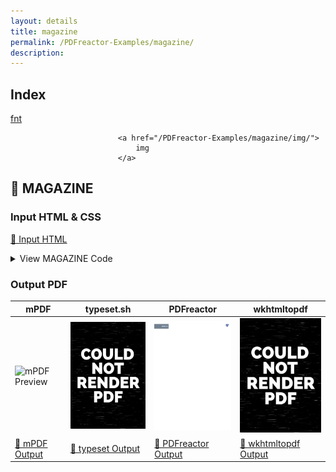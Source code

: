 ```yaml
---
layout: details
title: magazine
permalink: /PDFreactor-Examples/magazine/
description: 
---
```


## Index
<div class="boxes">
                            <a href="/PDFreactor-Examples/magazine/fnt/">
                                fnt
                            </a>

                            <a href="/PDFreactor-Examples/magazine/img/">
                                img
                            </a>
</div>

## 🔬 MAGAZINE

### Input HTML & CSS

[📄 Input HTML](https://raw.githubusercontent.com/azettl/compare.html2pdf.tools/master//html/PDFreactor%20Examples/magazine/magazine.html)

<details>
    <summary>
        View MAGAZINE Code
    </summary>
    <pre><code class="hljs xml"><span class="hljs-meta">&lt;!DOCTYPE <span class="hljs-meta-keyword">html</span>&gt;</span>
<span class="hljs-tag">&lt;<span class="hljs-name">html</span> <span class="hljs-attr">lang</span>=<span class="hljs-string">"en-US"</span>&gt;</span>
<span class="hljs-tag">&lt;<span class="hljs-name">head</span>&gt;</span>
    <span class="hljs-tag">&lt;<span class="hljs-name">meta</span> <span class="hljs-attr">content</span>=<span class="hljs-string">"text/html; charset=UTF-8"</span> <span class="hljs-attr">http-equiv</span>=<span class="hljs-string">"Content-Type"</span>/&gt;</span>
    <span class="hljs-tag">&lt;<span class="hljs-name">title</span>&gt;</span>Science Magazine<span class="hljs-tag">&lt;/<span class="hljs-name">title</span>&gt;</span>
    <span class="hljs-tag">&lt;<span class="hljs-name">style</span>&gt;</span>
        
        /***********************************************************
           * Fonts 
         ***********************************************************/
        
        @font-face {
            font-family: Sans;
            src: url("fnt/opensans/OpenSans-Regular.ttf");
            font-weight: normal;
            font-style: normal;
        }
        
        @font-face {
            font-family: Sans;
            src: url("fnt/opensans/OpenSans-Bold.ttf");
            font-weight: bold;
            font-style: normal;
        }
        
        @font-face {
            font-family: Sans;
            src: url("fnt/opensans/OpenSans-Italic.ttf");
            font-weight: normal;
            font-style: italic;
        }
        
        @font-face {
            font-family: Sans;
            src: url("fnt/opensans/OpenSans-BoldItalic.ttf");
            font-weight: bold;
            font-style: italic;
        }
        
        
        /***********************************************************
           * General Page Style 
         ***********************************************************/
        
        @page:first {
            counter-reset: page 17;
        }
        
        @page {
            size: A4 portrait;
            margin: 2cm 1cm;
            padding: 0cm;
            
            font-family: Sans;
        }
        
        @page:left {
            @bottom-left {
                content: counter(page);
                font-weight: bold;
                color: white;
            }
            
            @top-left-corner {
                content: "Space";
                color: white;
                font-weight: bold;
                font-size: 15pt;
                text-transform: uppercase;
                
                background-color: slategray;
                
                margin-top: 0.75cm;
                margin-left: 0px;
                margin-right: auto;
                
                width: 3.5cm;
                padding: 2mm;
            }
        }
        
        @page:right {
            @bottom-right {
                content: counter(page);
                font-weight: bold;
                color: white;
            }
        }
        
        
        /***********************************************************
           * General Document Style 
         ***********************************************************/
        
        html, body {
            padding: 0;
            margin: 0;
            line-height: 1.5;
            -ro-line-grid: create;
            font-size: 10pt;
            font-family: Sans;
        }
        
        h1 {
            font-size: 16pt;
            margin: 0;
        }
        
        h2 {
            font-size: 13pt;
            margin: 0;
        }
        
        h3 {
            font-size: 12pt;
            -ro-line-snap: contain;
            margin: 0;
        } 
        
        p, li, td, th {
            margin: 0;
            font-size: 10pt;
            hyphens: auto;
        }
        
        p {
            
            text-align: justify;
        }
        
        p + p {
            text-indent: 0.5cm;
        }
        
        table {
            width: 100%;
            border-collapse: collapse;
            padding: 0;
            margin: 0;
        }
        
        table :-ro-matches(td, th) {
            vertical-align: top;
            text-align: inherit;
        }
        
        table :-ro-matches(td, th) {
            padding: 1pt 1pt;
            border-bottom: 0.5pt solid black;
        }
        
        table tr:last-child :-ro-matches(td, th) {
            border-bottom: none;
        }
        
        table td p {
            text-indent: 0;
            margin: 0;
        }
        
        ol, ul {
            padding-left: 5mm;
        }
        
        a {
            color: black;
            font-style: italic;
        }
        
        section:first-of-type &gt; p:first-of-type::first-letter {
            float: left;
            font-size: 30pt;
            line-height: 0.5;
            padding: 0;
        }
        
        
        /***********************************************************
           * Individual Page Layout
         ***********************************************************/
        
        /* Page 1 */
        
        @page page1 {
            background-image: url("img/flickr-5959361987-original.jpg");
            background-position: -1cm -2cm;
            background-size: auto 29.7cm;
        }
        
        #page1 {
            page: page1;
        }
        
        #page1 &gt; .mainFlow {
            background-color: transparent;
            border: none;
        }
        
        #page1region1 {
            bottom: 0cm;
            left: 0cm;
            right: 0cm;
            width: auto;
        }
        
        #page1region2 {
            top: 4.2cm;
            left: 0cm;
            height: 7.7cm;
        }
        
        #page1region3 {
            top: 4.2cm;
            left: 6.5cm;
            height: 5.7cm;
        }
        
        
        /* Page 2 */
        
        @page page2 {
            background-image: url("img/flickr-5959361987-original.jpg");
            background-position: -22cm -2cm;
            background-size: auto 29.7cm;
        }
        
        #page2 {
            page: page2;
        }
        
        #page2 &gt; .mainFlow {
            background-color: transparent;
            border: none;
        }
        
        #page2region1 {
            top: 4cm;
            right: 0cm;
            height: 6.5cm;
        }
        
        #page2info {
            -ro-flow-from: shuttleProgramFlow;
            padding: 1mm 1mm;
            bottom: 0cm;
            left: 3cm;
            right: 3cm;
            height: 7.8cm;
        }
        
        
        /* Page 3 */
        
        @page page3 {
            background-image: url("img/flickr-5886117104-original.jpg");
            background-position: -2cm -2cm;
            background-size: auto 29.7cm;
        }
        
        #page3 {
            page: page3;
        }
        
        #page3region1 {
            top: 1.2cm;
            left: 1cm;
            height: 24cm;
        }
        
        #page3region2 {
            top: 19.7cm;
            left: 8cm;
            height: 5.5cm;
        }
        
        #page3info {
            -ro-flow-from: missionFactsFlow;
            padding: 1mm 1mm;
            top: 1.2cm;
            left: 8cm;
            width: 8cm;
            height: 5.9cm;
        }
        
        
        /* Page 4 */
        
        @page page4 {
            background-image: url("img/flickr-5886117104-original.jpg");
            background-position: -23.1cm -2cm;
            background-size: auto 29.7cm;
        }
        
        #page4 {
            page: page4;
        }
        
        #page4region1 {
            top: 1.2cm;
            right: 8cm;
            height: 7.6cm;
        }
        
        #page4region2 {
            top: 1.2cm;
            right: 1cm;
            padding-bottom: 10pt;
            height: auto;
        }
        
        #page4info {
            -ro-flow-from: attributionFlow;
            padding: 1mm 1mm;
            top: 20cm;
            right: 1cm;
            width: 13cm;
        }
        
        
        /***********************************************************
           * Flow Content Layout
         ***********************************************************/
        
        /* Main Flow*/
        
        #main {
            -ro-flow-into: mainFlow;
            color: white;
        }
        
        #main &gt; hgroup {
            break-after: region;
        }
        
        #main &gt; hgroup &gt; h1 {
            font-size: 59pt;
            margin-bottom: 0cm;
            
            text-shadow: 0 0 10pt white;
        }
        
        #main &gt; hgroup &gt; h2 {
            font-size: 14pt;
            margin: 0;
        }
        
        #main &gt; section {
            -ro-line-snap: baseline;
        }
        
        
        /* Shuttle Program Flow*/
        
        #shuttleProgram {
            -ro-flow-into: shuttleProgramFlow;
        }
        
        
        /* Mission Facts Flow*/
        
        #missionFacts {
            -ro-flow-into: missionFactsFlow;
        }
        
        
        /* Attribution Flow*/
        
        #attribution {
            -ro-flow-into: attributionFlow;
        }
        
        #attribution ul {
            margin: 0 1mm;
        }
        
        
        /* All Flows */
        
        article:-ro-matches(#shuttleProgram, #missionFacts, #attribution) &gt; * {
            margin: 0;
        }
        
        
        /***********************************************************
           * Region Layout
         ***********************************************************/
        
        .mainFlow {
            -ro-flow-from: mainFlow;
            position: absolute;
            width: 5.5cm;
            padding: 0 4mm;
            background-color: rgba(0,0,0,0.7);
        }
        
        .infobox {
            position: absolute;
            background-color: rgba(255,230,130,0.9);
            padding: 0mm 2mm 2mm;
        }
        
        /**********************************************************
          * ro-preferences
        ***********************************************************/
        
        @-ro-preferences {
            first-page-side: left;
            page-layout: 2 page;
            initial-zoom: fit-page;
        }
        
        .no-bookmark {
            -ro-bookmark-level: none;
        }
        
        /**********************************************************
          * browser styles
          * (so the content an be read without regions)
        ***********************************************************/
        
        @supports ( not ( -ro-flow-into: abc ) ) {
            .mainFlow, .infobox {
                display: none;
            }
            #main {
                color: black;
            }
            body {
                margin: 16px;
                column-gap: 16px;
                column-width: 300px;
            }
            hgroup {
                column-span: all;
                margin-bottom: 16px;
            }
            section:first-of-type &gt; p:first-of-type::first-letter {
                all: unset;
            }
        }
        
    <span class="hljs-tag">&lt;/<span class="hljs-name">style</span>&gt;</span>
<span class="hljs-tag">&lt;/<span class="hljs-name">head</span>&gt;</span>
<span class="hljs-tag">&lt;<span class="hljs-name">body</span>&gt;</span>
    
    <span class="hljs-comment">&lt;!----------------------------------------------------------
      - Page Layout
      ----------------------------------------------------------&gt;</span>
    
    <span class="hljs-tag">&lt;<span class="hljs-name">div</span> <span class="hljs-attr">id</span>=<span class="hljs-string">"page1"</span> <span class="hljs-attr">class</span>=<span class="hljs-string">"page"</span>&gt;</span>
        <span class="hljs-tag">&lt;<span class="hljs-name">div</span> <span class="hljs-attr">id</span>=<span class="hljs-string">"page1region1"</span> <span class="hljs-attr">class</span>=<span class="hljs-string">"mainFlow"</span>&gt;</span><span class="hljs-tag">&lt;/<span class="hljs-name">div</span>&gt;</span>
        <span class="hljs-tag">&lt;<span class="hljs-name">div</span> <span class="hljs-attr">id</span>=<span class="hljs-string">"page1region2"</span> <span class="hljs-attr">class</span>=<span class="hljs-string">"mainFlow"</span>&gt;</span><span class="hljs-tag">&lt;/<span class="hljs-name">div</span>&gt;</span>
        <span class="hljs-tag">&lt;<span class="hljs-name">div</span> <span class="hljs-attr">id</span>=<span class="hljs-string">"page1region3"</span> <span class="hljs-attr">class</span>=<span class="hljs-string">"mainFlow"</span>&gt;</span><span class="hljs-tag">&lt;/<span class="hljs-name">div</span>&gt;</span>
    <span class="hljs-tag">&lt;/<span class="hljs-name">div</span>&gt;</span>
    
    <span class="hljs-tag">&lt;<span class="hljs-name">div</span> <span class="hljs-attr">id</span>=<span class="hljs-string">"page2"</span> <span class="hljs-attr">class</span>=<span class="hljs-string">"page"</span>&gt;</span>
        <span class="hljs-tag">&lt;<span class="hljs-name">div</span> <span class="hljs-attr">id</span>=<span class="hljs-string">"page2region1"</span> <span class="hljs-attr">class</span>=<span class="hljs-string">"mainFlow"</span>&gt;</span><span class="hljs-tag">&lt;/<span class="hljs-name">div</span>&gt;</span>
        <span class="hljs-tag">&lt;<span class="hljs-name">div</span> <span class="hljs-attr">id</span>=<span class="hljs-string">"page2info"</span> <span class="hljs-attr">class</span>=<span class="hljs-string">"infobox"</span>&gt;</span><span class="hljs-tag">&lt;/<span class="hljs-name">div</span>&gt;</span>
    <span class="hljs-tag">&lt;/<span class="hljs-name">div</span>&gt;</span>
    
    <span class="hljs-tag">&lt;<span class="hljs-name">div</span> <span class="hljs-attr">id</span>=<span class="hljs-string">"page3"</span> <span class="hljs-attr">class</span>=<span class="hljs-string">"page"</span>&gt;</span>
        <span class="hljs-tag">&lt;<span class="hljs-name">div</span> <span class="hljs-attr">id</span>=<span class="hljs-string">"page3region1"</span> <span class="hljs-attr">class</span>=<span class="hljs-string">"mainFlow"</span>&gt;</span><span class="hljs-tag">&lt;/<span class="hljs-name">div</span>&gt;</span>
        <span class="hljs-tag">&lt;<span class="hljs-name">div</span> <span class="hljs-attr">id</span>=<span class="hljs-string">"page3region2"</span> <span class="hljs-attr">class</span>=<span class="hljs-string">"mainFlow"</span>&gt;</span><span class="hljs-tag">&lt;/<span class="hljs-name">div</span>&gt;</span>
        <span class="hljs-tag">&lt;<span class="hljs-name">div</span> <span class="hljs-attr">id</span>=<span class="hljs-string">"page3info"</span> <span class="hljs-attr">class</span>=<span class="hljs-string">"infobox"</span>&gt;</span><span class="hljs-tag">&lt;/<span class="hljs-name">div</span>&gt;</span>
    <span class="hljs-tag">&lt;/<span class="hljs-name">div</span>&gt;</span>
    
    <span class="hljs-tag">&lt;<span class="hljs-name">div</span> <span class="hljs-attr">id</span>=<span class="hljs-string">"page4"</span> <span class="hljs-attr">class</span>=<span class="hljs-string">"page"</span>&gt;</span>
        <span class="hljs-tag">&lt;<span class="hljs-name">div</span> <span class="hljs-attr">id</span>=<span class="hljs-string">"page4region1"</span> <span class="hljs-attr">class</span>=<span class="hljs-string">"mainFlow"</span>&gt;</span><span class="hljs-tag">&lt;/<span class="hljs-name">div</span>&gt;</span>
        <span class="hljs-tag">&lt;<span class="hljs-name">div</span> <span class="hljs-attr">id</span>=<span class="hljs-string">"page4region2"</span> <span class="hljs-attr">class</span>=<span class="hljs-string">"mainFlow"</span>&gt;</span><span class="hljs-tag">&lt;/<span class="hljs-name">div</span>&gt;</span>
        <span class="hljs-tag">&lt;<span class="hljs-name">div</span> <span class="hljs-attr">id</span>=<span class="hljs-string">"page4info"</span> <span class="hljs-attr">class</span>=<span class="hljs-string">"infobox"</span>&gt;</span><span class="hljs-tag">&lt;/<span class="hljs-name">div</span>&gt;</span>
    <span class="hljs-tag">&lt;/<span class="hljs-name">div</span>&gt;</span>
    
    <span class="hljs-comment">&lt;!----------------------------------------------------------
      - Flow Content
      ----------------------------------------------------------&gt;</span>
    
    <span class="hljs-tag">&lt;<span class="hljs-name">article</span> <span class="hljs-attr">id</span>=<span class="hljs-string">"main"</span>&gt;</span>
        <span class="hljs-tag">&lt;<span class="hljs-name">hgroup</span>&gt;</span>
            <span class="hljs-tag">&lt;<span class="hljs-name">h1</span>&gt;</span>The Final Mission<span class="hljs-tag">&lt;/<span class="hljs-name">h1</span>&gt;</span>
            <span class="hljs-tag">&lt;<span class="hljs-name">h2</span>&gt;</span>In July 2011 the Space Shuttle Atlantis went on its 135th and final mission into space, transporting hardware to the International Space Station.<span class="hljs-tag">&lt;/<span class="hljs-name">h2</span>&gt;</span>
        <span class="hljs-tag">&lt;/<span class="hljs-name">hgroup</span>&gt;</span>
        
        <span class="hljs-tag">&lt;<span class="hljs-name">section</span>&gt;</span>
            <span class="hljs-tag">&lt;<span class="hljs-name">p</span>&gt;</span>STS-135 (ISS assembly flight ULF7) was the 135th and final mission of the American Space Shuttle program. It used the orbiter Atlantis and hardware originally processed for the STS-335 contingency mission, which was not flown. STS-135 launched on 8 July 2011, and landed on 21 July 2011, following a one-day mission extension. The four-person crew was the smallest of any shuttle mission since STS-6 in April 1983.<span class="hljs-tag">&lt;/<span class="hljs-name">p</span>&gt;</span>
            <span class="hljs-tag">&lt;<span class="hljs-name">p</span>&gt;</span>The mission's primary cargo was the Multi-Purpose Logistics Module (MPLM) Raffaello and a Lightweight Multi-Purpose Carrier (LMC), which were delivered to the International Space Station (ISS). The flight of Raffaello marked the only time that Atlantis carried an MPLM. Although the mission was authorized, it initially had no appropriation in the NASA budget, raising questions about whether the mission would fly.<span class="hljs-tag">&lt;/<span class="hljs-name">p</span>&gt;</span>
            <span class="hljs-tag">&lt;<span class="hljs-name">p</span>&gt;</span>On 20 January 2011, program managers changed STS-335 to STS-135 on the flight manifest. This allowed for training and other mission specific preparations.<span class="hljs-tag">&lt;/<span class="hljs-name">p</span>&gt;</span>
            <span class="hljs-tag">&lt;<span class="hljs-name">p</span>&gt;</span>On 13 February 2011, program managers told their workforce that STS-135 would fly regardless of the funding situation via a continuing resolution. Until this point, there had been no official references to the STS-135 mission in NASA official documentation for the general public.<span class="hljs-tag">&lt;/<span class="hljs-name">p</span>&gt;</span>
            <span class="hljs-tag">&lt;<span class="hljs-name">p</span>&gt;</span>During an address at the Marshall Space Flight Center on 16 November 2010, NASA administrator Charles Bolden said that the agency needed to fly STS-135 to the station in 2011, due to possible delays in the development of commercial rockets and spacecraft designed to transport cargo to the ISS. "We are hoping to fly a third shuttle mission (in addition to STS-133 and STS-134) in June 2011, what everybody calls the launch-on-need mission... and that's really needed to [buy down] the risk for the development time for commercial cargo," Bolden said.<span class="hljs-tag">&lt;/<span class="hljs-name">p</span>&gt;</span>
            <span class="hljs-tag">&lt;<span class="hljs-name">p</span>&gt;</span>The mission was included in NASA's 2011 authorization, which was signed into law on 11 October 2010, but funding remained dependent on a subsequent appropriation bill. United Space Alliance signed a contract extension for the mission, along with STS-134; the contract contained six one-month options with NASA in order to support continuing operations.<span class="hljs-tag">&lt;/<span class="hljs-name">p</span>&gt;</span>
            <span class="hljs-tag">&lt;<span class="hljs-name">p</span>&gt;</span>The U.S. federal budget approved in April 2011 called for $5.5 billion for NASA's space operations division, including the shuttle and space station programs. According to NASA, the budget running through 30 September 2011 ended all concerns about funding the STS-135 mission.<span class="hljs-tag">&lt;/<span class="hljs-name">p</span>&gt;</span>
        <span class="hljs-tag">&lt;/<span class="hljs-name">section</span>&gt;</span>
        
        <span class="hljs-tag">&lt;<span class="hljs-name">section</span>&gt;</span>
            <span class="hljs-tag">&lt;<span class="hljs-name">h3</span>&gt;</span>Crew<span class="hljs-tag">&lt;/<span class="hljs-name">h3</span>&gt;</span>
            <span class="hljs-tag">&lt;<span class="hljs-name">p</span>&gt;</span>NASA announced the STS-335<span class="hljs-symbol">&amp;#8203;</span>/<span class="hljs-symbol">&amp;#8203;</span>135 crew on 14 September 2010. Only four astronauts were assigned to this mission, versus the normal six or seven, because there were no other shuttles available for a rescue following the retirement of Discovery and Endeavour.<span class="hljs-tag">&lt;/<span class="hljs-name">p</span>&gt;</span>
            <span class="hljs-tag">&lt;<span class="hljs-name">p</span>&gt;</span>If the shuttle was seriously damaged in orbit, the crew would have moved into the International Space Station and returned in Russian Soyuz capsules, one at a time, over the course of a year. All STS-135 crew members were custom-fitted for a Russian Sokol space suit and molded Soyuz seat liner for this possibility.<span class="hljs-tag">&lt;/<span class="hljs-name">p</span>&gt;</span>
            <span class="hljs-tag">&lt;<span class="hljs-name">p</span>&gt;</span>The reduced crew size also allowed the mission to maximize the payload carried to the ISS. It was the only time that a Shuttle crew of four flew to the ISS. The last shuttle mission to fly with just four crew members occurred 28 years earlier: STS-6 on 4 April 1983 aboard Space Shuttle Challenger.<span class="hljs-tag">&lt;/<span class="hljs-name">p</span>&gt;</span>
        <span class="hljs-tag">&lt;/<span class="hljs-name">section</span>&gt;</span>
        
        <span class="hljs-tag">&lt;<span class="hljs-name">section</span>&gt;</span>
            <span class="hljs-tag">&lt;<span class="hljs-name">h3</span>&gt;</span>Mission Milestones<span class="hljs-tag">&lt;/<span class="hljs-name">h3</span>&gt;</span>
            <span class="hljs-tag">&lt;<span class="hljs-name">p</span>&gt;</span>The mission marked:<span class="hljs-tag">&lt;/<span class="hljs-name">p</span>&gt;</span>
            <span class="hljs-tag">&lt;<span class="hljs-name">ul</span>&gt;</span>
                <span class="hljs-tag">&lt;<span class="hljs-name">li</span>&gt;</span>166th NASA manned space flight<span class="hljs-tag">&lt;/<span class="hljs-name">li</span>&gt;</span>
                <span class="hljs-tag">&lt;<span class="hljs-name">li</span>&gt;</span>135th shuttle mission since STS-1<span class="hljs-tag">&lt;/<span class="hljs-name">li</span>&gt;</span>
                <span class="hljs-tag">&lt;<span class="hljs-name">li</span>&gt;</span>33rd flight of Atlantis<span class="hljs-tag">&lt;/<span class="hljs-name">li</span>&gt;</span>
                <span class="hljs-tag">&lt;<span class="hljs-name">li</span>&gt;</span>3rd shuttle flight in 2011<span class="hljs-tag">&lt;/<span class="hljs-name">li</span>&gt;</span>
                <span class="hljs-tag">&lt;<span class="hljs-name">li</span>&gt;</span>37th shuttle mission to the ISS<span class="hljs-tag">&lt;/<span class="hljs-name">li</span>&gt;</span>
                <span class="hljs-tag">&lt;<span class="hljs-name">li</span>&gt;</span>110th post-Challenger disaster shuttle mission<span class="hljs-tag">&lt;/<span class="hljs-name">li</span>&gt;</span>
                <span class="hljs-tag">&lt;<span class="hljs-name">li</span>&gt;</span>22nd post-Columbia disaster shuttle mission<span class="hljs-tag">&lt;/<span class="hljs-name">li</span>&gt;</span>
                <span class="hljs-tag">&lt;<span class="hljs-name">li</span>&gt;</span>100th day launch<span class="hljs-tag">&lt;/<span class="hljs-name">li</span>&gt;</span>
                <span class="hljs-tag">&lt;<span class="hljs-name">li</span>&gt;</span>133rd landing overall, 78th at KSC, 26th night landing, and 20th night landing at KSC<span class="hljs-tag">&lt;/<span class="hljs-name">li</span>&gt;</span>
            <span class="hljs-tag">&lt;/<span class="hljs-name">ul</span>&gt;</span>
        <span class="hljs-tag">&lt;/<span class="hljs-name">section</span>&gt;</span>
    <span class="hljs-tag">&lt;/<span class="hljs-name">article</span>&gt;</span>
    
    <span class="hljs-tag">&lt;<span class="hljs-name">article</span> <span class="hljs-attr">id</span>=<span class="hljs-string">"shuttleProgram"</span>&gt;</span>
        <span class="hljs-tag">&lt;<span class="hljs-name">h1</span> <span class="hljs-attr">class</span>=<span class="hljs-string">"no-bookmark"</span>&gt;</span>The Shuttle Program<span class="hljs-tag">&lt;/<span class="hljs-name">h1</span>&gt;</span>
        <span class="hljs-tag">&lt;<span class="hljs-name">p</span>&gt;</span>NASA's Space Shuttle Program, officially called the Space Transportation System (STS), was the United States government's manned launch vehicle program from 1981 to 2011, 
           with the program officially beginning in 1972. The winged Space Shuttle orbiter was launched vertically, usually carrying four to seven astronauts (although two and eight 
           have been carried) and up to 50,000 lb (22,700 kg) of payload into low Earth orbit (LEO).<span class="hljs-tag">&lt;/<span class="hljs-name">p</span>&gt;</span>
        <span class="hljs-tag">&lt;<span class="hljs-name">p</span>&gt;</span>When its mission was complete, the Shuttle could independently move itself out of orbit using its Orbital Maneuvering System (it oriented itself heads down and tail first, 
           firing its OMS engines, thus slowing it down) and re-enter the Earth's atmosphere. During descent and landing the orbiter acted as a re-entry vehicle and a glider, using 
           its RCS system and flight control surfaces to maintain altitude until it made an unpowered landing at either Kennedy Space Center or Edwards Air Force Base.<span class="hljs-tag">&lt;/<span class="hljs-name">p</span>&gt;</span>
    <span class="hljs-tag">&lt;/<span class="hljs-name">article</span>&gt;</span>
    
    <span class="hljs-tag">&lt;<span class="hljs-name">article</span> <span class="hljs-attr">id</span>=<span class="hljs-string">"missionFacts"</span>&gt;</span>
        <span class="hljs-tag">&lt;<span class="hljs-name">h1</span> <span class="hljs-attr">class</span>=<span class="hljs-string">"no-bookmark"</span>&gt;</span>Mission Facts<span class="hljs-tag">&lt;/<span class="hljs-name">h1</span>&gt;</span>
        <span class="hljs-tag">&lt;<span class="hljs-name">table</span>&gt;</span>
            <span class="hljs-tag">&lt;<span class="hljs-name">tr</span>&gt;</span>
                <span class="hljs-tag">&lt;<span class="hljs-name">th</span>&gt;</span>Crew<span class="hljs-tag">&lt;/<span class="hljs-name">th</span>&gt;</span>
                <span class="hljs-tag">&lt;<span class="hljs-name">td</span>&gt;</span>
                    <span class="hljs-tag">&lt;<span class="hljs-name">p</span>&gt;</span>Christopher Ferguson<span class="hljs-tag">&lt;/<span class="hljs-name">p</span>&gt;</span>
                    <span class="hljs-tag">&lt;<span class="hljs-name">p</span>&gt;</span>Douglas Hurley<span class="hljs-tag">&lt;/<span class="hljs-name">p</span>&gt;</span>
                    <span class="hljs-tag">&lt;<span class="hljs-name">p</span>&gt;</span>Sandra Magnus<span class="hljs-tag">&lt;/<span class="hljs-name">p</span>&gt;</span>
                    <span class="hljs-tag">&lt;<span class="hljs-name">p</span>&gt;</span>Rex Walheim<span class="hljs-tag">&lt;/<span class="hljs-name">p</span>&gt;</span>
                <span class="hljs-tag">&lt;/<span class="hljs-name">td</span>&gt;</span>
            <span class="hljs-tag">&lt;/<span class="hljs-name">tr</span>&gt;</span>
            <span class="hljs-tag">&lt;<span class="hljs-name">tr</span>&gt;</span>
                <span class="hljs-tag">&lt;<span class="hljs-name">th</span>&gt;</span>Mission duration<span class="hljs-tag">&lt;/<span class="hljs-name">th</span>&gt;</span>
                <span class="hljs-tag">&lt;<span class="hljs-name">td</span>&gt;</span>
                    <span class="hljs-tag">&lt;<span class="hljs-name">p</span>&gt;</span>12 days<span class="hljs-tag">&lt;/<span class="hljs-name">p</span>&gt;</span>
                    <span class="hljs-tag">&lt;<span class="hljs-name">p</span>&gt;</span>18 hours<span class="hljs-tag">&lt;/<span class="hljs-name">p</span>&gt;</span>
                    <span class="hljs-tag">&lt;<span class="hljs-name">p</span>&gt;</span>28 minutes<span class="hljs-tag">&lt;/<span class="hljs-name">p</span>&gt;</span>
                    <span class="hljs-tag">&lt;<span class="hljs-name">p</span>&gt;</span>50 seconds<span class="hljs-tag">&lt;/<span class="hljs-name">p</span>&gt;</span>
                <span class="hljs-tag">&lt;/<span class="hljs-name">td</span>&gt;</span>
            <span class="hljs-tag">&lt;/<span class="hljs-name">tr</span>&gt;</span>
            <span class="hljs-tag">&lt;<span class="hljs-name">tr</span>&gt;</span>
                <span class="hljs-tag">&lt;<span class="hljs-name">th</span>&gt;</span>Distance travelled<span class="hljs-tag">&lt;/<span class="hljs-name">th</span>&gt;</span>
                <span class="hljs-tag">&lt;<span class="hljs-name">td</span>&gt;</span>
                    <span class="hljs-tag">&lt;<span class="hljs-name">p</span>&gt;</span>8,505,161 km<span class="hljs-tag">&lt;/<span class="hljs-name">p</span>&gt;</span>
                <span class="hljs-tag">&lt;/<span class="hljs-name">td</span>&gt;</span>
            <span class="hljs-tag">&lt;/<span class="hljs-name">tr</span>&gt;</span>
        <span class="hljs-tag">&lt;/<span class="hljs-name">table</span>&gt;</span>
    <span class="hljs-tag">&lt;/<span class="hljs-name">article</span>&gt;</span>
    
    <span class="hljs-tag">&lt;<span class="hljs-name">article</span> <span class="hljs-attr">id</span>=<span class="hljs-string">"attribution"</span>&gt;</span>
        <span class="hljs-tag">&lt;<span class="hljs-name">h1</span> <span class="hljs-attr">class</span>=<span class="hljs-string">"no-bookmark"</span>&gt;</span>Attribution<span class="hljs-tag">&lt;/<span class="hljs-name">h1</span>&gt;</span>
        <span class="hljs-tag">&lt;<span class="hljs-name">p</span>&gt;</span>Excerpts from Wikipedia:<span class="hljs-tag">&lt;/<span class="hljs-name">p</span>&gt;</span>
        <span class="hljs-tag">&lt;<span class="hljs-name">ul</span>&gt;</span>
            <span class="hljs-tag">&lt;<span class="hljs-name">li</span>&gt;</span><span class="hljs-tag">&lt;<span class="hljs-name">a</span> <span class="hljs-attr">href</span>=<span class="hljs-string">"http://en.wikipedia.org/wiki/STS-135"</span>&gt;</span>http://en.wikipedia.org/wiki/STS-135<span class="hljs-tag">&lt;/<span class="hljs-name">a</span>&gt;</span><span class="hljs-tag">&lt;/<span class="hljs-name">li</span>&gt;</span>
            <span class="hljs-tag">&lt;<span class="hljs-name">li</span>&gt;</span><span class="hljs-tag">&lt;<span class="hljs-name">a</span> <span class="hljs-attr">href</span>=<span class="hljs-string">"http://en.wikipedia.org/wiki/Space_Shuttle_program"</span>&gt;</span>http://en.wikipedia.org/wiki/Space_Shuttle_program<span class="hljs-tag">&lt;/<span class="hljs-name">a</span>&gt;</span><span class="hljs-tag">&lt;/<span class="hljs-name">li</span>&gt;</span>
        <span class="hljs-tag">&lt;/<span class="hljs-name">ul</span>&gt;</span>
        <span class="hljs-tag">&lt;<span class="hljs-name">p</span>&gt;</span>Pictures:<span class="hljs-tag">&lt;/<span class="hljs-name">p</span>&gt;</span>
        <span class="hljs-tag">&lt;<span class="hljs-name">ul</span>&gt;</span>
            <span class="hljs-tag">&lt;<span class="hljs-name">li</span>&gt;</span>Pages 1-2 by <span class="hljs-tag">&lt;<span class="hljs-name">a</span> <span class="hljs-attr">href</span>=<span class="hljs-string">"http://www.flickr.com/photos/24662369@N07"</span>&gt;</span>NASA Goddard Photo and Video<span class="hljs-tag">&lt;/<span class="hljs-name">a</span>&gt;</span> on <span class="hljs-tag">&lt;<span class="hljs-name">a</span> <span class="hljs-attr">href</span>=<span class="hljs-string">"http://www.flickr.com/photos/24662369@N07/5959361987"</span>&gt;</span>Flickr<span class="hljs-tag">&lt;/<span class="hljs-name">a</span>&gt;</span>.
                <span class="hljs-tag">&lt;<span class="hljs-name">a</span> <span class="hljs-attr">href</span>=<span class="hljs-string">"http://creativecommons.org/licenses/by/2.0/"</span>&gt;</span>Some rights reserved.<span class="hljs-tag">&lt;/<span class="hljs-name">a</span>&gt;</span><span class="hljs-tag">&lt;/<span class="hljs-name">li</span>&gt;</span>
        
            <span class="hljs-tag">&lt;<span class="hljs-name">li</span>&gt;</span>Pages 3-4 by <span class="hljs-tag">&lt;<span class="hljs-name">a</span> <span class="hljs-attr">href</span>=<span class="hljs-string">"http://www.flickr.com/photos/57907353@N04"</span>&gt;</span>Undertow851<span class="hljs-tag">&lt;/<span class="hljs-name">a</span>&gt;</span> on <span class="hljs-tag">&lt;<span class="hljs-name">a</span> <span class="hljs-attr">href</span>=<span class="hljs-string">"http://www.flickr.com/photos/57907353@N04/5886117104"</span>&gt;</span>Flickr<span class="hljs-tag">&lt;/<span class="hljs-name">a</span>&gt;</span>.
                <span class="hljs-tag">&lt;<span class="hljs-name">a</span> <span class="hljs-attr">href</span>=<span class="hljs-string">"http://creativecommons.org/licenses/by/2.0/"</span>&gt;</span>Some rights reserved.<span class="hljs-tag">&lt;/<span class="hljs-name">a</span>&gt;</span><span class="hljs-tag">&lt;/<span class="hljs-name">li</span>&gt;</span>
        <span class="hljs-tag">&lt;/<span class="hljs-name">ul</span>&gt;</span>
    <span class="hljs-tag">&lt;/<span class="hljs-name">article</span>&gt;</span>
    
<span class="hljs-tag">&lt;/<span class="hljs-name">body</span>&gt;</span>
<span class="hljs-tag">&lt;/<span class="hljs-name">html</span>&gt;</span>
</code><button class='button-code-copy'>📋 Copy Code</button></pre>
</details>

### Output PDF

| mPDF | typeset.sh | PDFreactor | wkhtmltopdf
|---------|---------|---------|---------|
| ![mPDF Preview](mpdf__html_PDFreactor_Examples_magazine_magazine.html.png) | ![typeset Preview](typeset__html_PDFreactor_Examples_magazine_magazine.html.png) | ![PDFreactor Preview](pdfreactor__html_PDFreactor_Examples_magazine_magazine.html.png) | ![wkhtmltopdf Preview](wkhtmltopdf__html_PDFreactor_Examples_magazine_magazine.html.png) |
| [📕 mPDF Output](mpdf__html_PDFreactor_Examples_magazine_magazine.html.pdf) | [📕 typeset Output](typeset__html_PDFreactor_Examples_magazine_magazine.html.pdf) | [📕 PDFreactor Output](pdfreactor__html_PDFreactor_Examples_magazine_magazine.html.pdf) | [📕 wkhtmltopdf Output](wkhtmltopdf__html_PDFreactor_Examples_magazine_magazine.html.pdf) |


